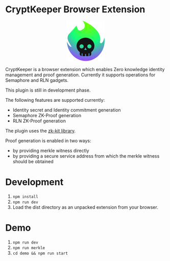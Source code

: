 # CryptKeeper Browser Extension

<p align='center'>
    <img src='./src/static/icons/logo.png' alt='screenshot' />
</p>

CryptKeeper is a browser extension which enables Zero knowledge identity management and proof generation.
Currently it supports operations for Semaphore and RLN gadgets.

This plugin is still in development phase.

The following features are supported currently:

- Identity secret and Identity commitment generation
- Semaphore ZK-Proof generation
- RLN ZK-Proof generation

The plugin uses the [zk-kit library](https://github.com/appliedzkp/zk-kit).

Proof generation is enabled in two ways:

- by providing merkle witness directly
- by providing a secure service address from which the merkle witness should be obtained

# Development

1. `npm install`
2. `npm run dev`
3. Load the dist directory as an unpacked extension from your browser.

# Demo

1. `npm run dev`
2. `npm run merkle`
3. `cd demo && npm run start`
